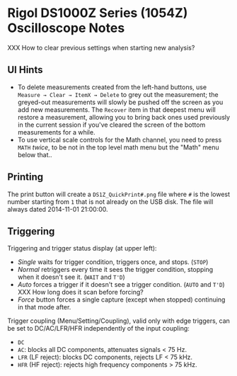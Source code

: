 Rigol DS1000Z Series (1054Z) Oscilloscope Notes
===============================================

XXX How to clear previous settings when starting new analysis?

UI Hints
--------

- To delete measurements created from the left-hand buttons, use
  `Measure → Clear → ItemX → Delete` to grey out the measurement; the
  greyed-out measurements will slowly be pushed off the screen as you
  add new measurements. The `Recover` item in that deepest menu will
  restore a measurement, allowing you to bring back ones used
  previously in the current session if you've cleared the screen of
  the bottom measurements for a while.
- To use vertical scale controls for the Math channel, you need to
  press `MATH` _twice_, to be not in the top level math menu but the
  "Math" menu below that..

Printing
--------

The print button will create a `DS1Z_QuickPrint#.png` file where `#` is the
lowest number starting from `1` that is not already on the USB disk. The
file will always dated 2014-11-01 21:00:00.

Triggering
----------

Triggering and trigger status display (at upper left):
- _Single_ waits for trigger condition, triggers once, and stops. (`STOP`)
- _Normal_ retriggers every time it sees the trigger condition, stopping
  when it doesn't see it. (`WAIT` and `T'D`)
- _Auto_ forces a trigger if it doesn't see a trigger condition. (`AUTO`
  and `T'D`) XXX How long does it scan before forcing?
- _Force_ button forces a single capture (except when stopped) continuing
  in that mode after.

Trigger coupling (Menu/Setting/Coupling), valid only with edge triggers,
can be set to DC/AC/LFR/HFR independently of the input coupling:
- `DC`
- `AC`: blocks all DC components, attenuates signals < 75 Hz.
- `LFR` (LF reject): blocks DC components, rejects LF < 75 kHz.
- `HFR` (HF reject): rejects high frequency components > 75 kHz.
